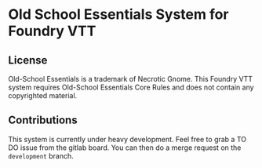 # Old School Essentials System for Foundry VTT

## License
Old-School Essentials is a trademark of Necrotic Gnome. 
This Foundry VTT system requires Old-School Essentials Core Rules and does not contain any copyrighted material.

## Contributions
This system is currently under heavy development.
Feel free to grab a TO DO issue from the gitlab board. You can then do a merge request on the `development` branch.